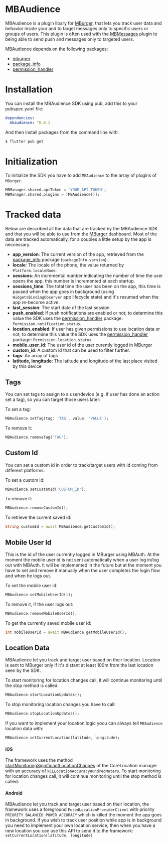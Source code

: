 # MBAudience

MBAudience is a plugin libary for [MBurger](https://mburger.cloud), that lets you track user data and behavior inside your and to target messages only to specific users or groups of users. This plugin is often used with the [MBMessages](https://github.com/Mumble-SRL/MBMessages-Flutter) plugin to being able to send push and messages only to targeted users.

MBAudience depends on the following packages:

 - [mburger](https://pub.dev/packages/mburger)
 - [package_info](https://pub.dev/packages/package_info)
 - [permission_handler](https://pub.dev/packages/permission_handler)

# Installation

You can install the MBAudience SDK using pub, add this to your pubspec.yaml file:

``` yaml
dependencies:
  mbaudience: ^0.0.1
```

And then install packages from the command line with:

``` bash
$ flutter pub get
```

# Initialization

To initialize the SDK you have to add `MBAudience` to the array of plugins of `MBurger`.

``` dart
MBManager.shared.apiToken = 'YOUR_API_TOKEN';
MBManager.shared.plugins = [MBAudience()];
```

# Tracked data

Below are described all the data that are tracked by the MBAudience SDK and that you will be able to use from the [MBurger](https://mburger.cloud) dashboard. Most of the data are tracked automatically, for a couples a little setup by the app is neccessary.

- **app_version**: The current version of the app, retrieved from the [package_info](https://pub.dev/packages/package_info) package (`packageInfo.version`).
- **locale**: The locale of the phone, the value returned by `Platform.localeName`.
- **sessions**: An incremental number indicating the number of time the user opens the app, this number is incremented at each startup.
- **sessions_time**: The total time the user has been on the app, this time is paused when the app goes in background (using `WidgetsBindingObserver` app lifecycle state) and it's resumed when the app re-become active.
- **last_session**: The start date of the last session.
- **push_enabled**: If push notifications are enabled or not; to determine this value the SDK uses the [permission_handler](https://pub.dev/packages/permission_handler) package: `Permission.notification.status`.
- **location_enabled**: If user has given permissions to use location data or not; to determine this value the SDK uses the [permission_handler](https://pub.dev/packages/permission_handler) package: `Permission.location.status`.
- **mobile_user_id**: The user id of the user curently logged in MBurger
- **custom_id**: A custom id that can be used to filter further.
- **tags**: An array of tags
- **latitude, longitude**: The latitude and longitude of the last place visited by this device

## Tags

You can set tags to assign to a user/device (e.g. if user has done an action set a tag), so you can target those users later:

To set a tag:

```dart
MBAudience.setTag(tag: 'TAG', value: 'VALUE');
```

To remove it:

```dart
MBAudience.removeTag('TAG');
```

## Custom Id

You can set a custom id in order to track/target users with id coming from different platforms. 

To set a custom id:

```dart
MBAudience.setCustomId('CUSTOM_ID');
```

To remove it:

```dart
MBAudience.removeCustomId();
```

To retrieve the current saved id:

```dart
String customId = await MBAudience.getCustomId();
```

## Mobile User Id

This is the id of the user currently logged in MBurger using MBAuth. At the moment the mobile user id is not sent automatically when a user log in/log out with MBAuth. It will be implemented in the future but at the moment you have to set and remove it manually when the user completes the login flow and when he logs out.

To set the mobile user id:

```dart
MBAudience.setMobileUserId(1);
```

To remove it, if the user logs out:

```dart
MBAudience.removeMobileUserId();
```

To get the currently saved mobile user id: 

```dart
int mobileUserId = await MBAudience.getMobileUserId();
```

## Location Data

MBAudience let you track and target user based on their location. Location is sent to MBurger only if it's distant at least 100m from the last location seen by the SDK.

To start monitoring for location changes call, it will continue monitoring until the stop method is called:

```dart
MBAudience.startLocationUpdates();
```

To stop monitoring location changes you have to call:

```dart
MBAudience.stopLocationUpdates();
```

If you want to implement your location logic yoou can always tell `MBAudience` location data with:

```dart
MBAudience.setCurrentLocation(latitude, longitude);
```

#### iOS
The framework uses the method [startMonitoringSignificantLocationChanges](https://developer.apple.com/documentation/corelocation/cllocationmanager/1423531-startmonitoringsignificantlocati) of the CoreLocation manager with an accuracy of `kCLLocationAccuracyHundredMeters`. To start monitoring for location changes call, it will continue monitoring until the stop method is called:

#### Android
MBAudience let you track and target user based on their location, the framework uses a foreground `FusedLocationProviderClient` with priority `PRIORITY_BALANCED_POWER_ACCURACY` which is killed the moment the app goes in background. If you wish to track user position while app is in background you need to implement your own location service, then when you have a new location you can use this API to send it to the framework: `setCurrentLocation(latitude, longitude)`
